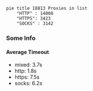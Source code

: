 
```mermaid
pie title 18813 Proxies in list
    "HTTP" : 14008
    "HTTPS": 3423
    "SOCKS" : 3142
```

### Some Info
#### Average Timeout

- mixed: 3.7s
- http: 1.8s
- https: 7.5s
- socks: 6.2s